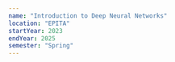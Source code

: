 ```yaml
---
name: "Introduction to Deep Neural Networks"
location: "EPITA"
startYear: 2023
endYear: 2025
semester: "Spring"
---
```

